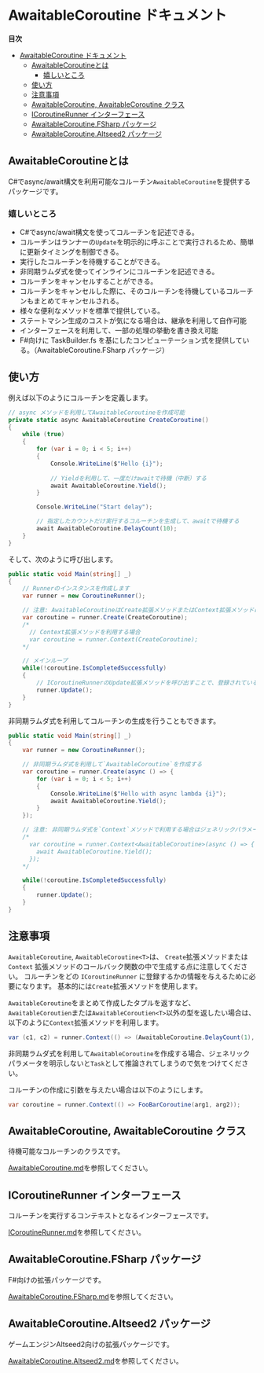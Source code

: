 # AwaitableCoroutine ドキュメント


**目次**
- [AwaitableCoroutine ドキュメント](#awaitablecoroutine-ドキュメント)
  - [AwaitableCoroutineとは](#awaitablecoroutineとは)
    - [嬉しいところ](#嬉しいところ)
  - [使い方](#使い方)
  - [注意事項](#注意事項)
  - [AwaitableCoroutine, AwaitableCoroutine<T> クラス](#awaitablecoroutine-awaitablecoroutinet-クラス)
  - [ICoroutineRunner インターフェース](#icoroutinerunner-インターフェース)
  - [AwaitableCoroutine.FSharp パッケージ](#awaitablecoroutinefsharp-パッケージ)
  - [AwaitableCoroutine.Altseed2 パッケージ](#awaitablecoroutinealtseed2-パッケージ)


## AwaitableCoroutineとは

C#でasync/await構文を利用可能なコルーチン`AwaitableCoroutine`を提供するパッケージです。

### 嬉しいところ

* C#でasync/await構文を使ってコルーチンを記述できる。
* コルーチンはランナーの`Update`を明示的に呼ぶことで実行されるため、簡単に更新タイミングを制御できる。
* 実行したコルーチンを待機することができる。
* 非同期ラムダ式を使ってインラインにコルーチンを記述できる。
* コルーチンをキャンセルすることができる。
* コルーチンをキャンセルした際に、そのコルーチンを待機しているコルーチンもまとめてキャンセルされる。
* 様々な便利なメソッドを標準で提供している。
* ステートマシン生成のコストが気になる場合は、継承を利用して自作可能
* インターフェースを利用して、一部の処理の挙動を書き換え可能
* F#向けに TaskBuilder.fs を基にしたコンピューテーション式を提供している。（AwaitableCoroutine.FSharp パッケージ）

## 使い方

例えば以下のようにコルーチンを定義します。

```csharp
// async メソッドを利用してAwaitableCoroutineを作成可能
private static async AwaitableCoroutine CreateCoroutine()
{
    while (true)
    {
        for (var i = 0; i < 5; i++)
        {
            Console.WriteLine($"Hello {i}");
            
            // Yieldを利用して、一度だけawaitで待機（中断）する
            await AwaitableCoroutine.Yield();
        }

        Console.WriteLine("Start delay");

        // 指定したカウントだけ実行するコルーチンを生成して、awaitで待機する
        await AwaitableCoroutine.DelayCount(10);
    }
}
```

そして、次のように呼び出します。

```csharp
public static void Main(string[] _)
{
    // Runnerのインスタンスを作成します
    var runner = new CoroutineRunner();

    // 注意: AwaitableCoroutineはCreate拡張メソッドまたはContext拡張メソッドに渡すコールバック内で作成する必要があります
    var coroutine = runner.Create(CreateCoroutine);
    /*
      // Context拡張メソッドを利用する場合
      var coroutine = runner.Context(CreateCoroutine);
    */

    // メインループ
    while(!coroutine.IsCompletedSuccessfully)
    {
        // ICoroutineRunnerのUpdate拡張メソッドを呼び出すことで、登録されているコルーチンを次に進めます
        runner.Update();
    }
}
```

非同期ラムダ式を利用してコルーチンの生成を行うこともできます。

```csharp
public static void Main(string[] _)
{
    var runner = new CoroutineRunner();

    // 非同期ラムダ式を利用して`AwaitableCoroutine`を作成する
    var coroutine = runner.Create(async () => {
        for (var i = 0; i < 5; i++)
        {
            Console.WriteLine($"Hello with async lambda {i}");
            await AwaitableCoroutine.Yield();
        }
    });

    // 注意: 非同期ラムダ式を`Context`メソッドで利用する場合はジェネリックパラメータの明示的な宣言が必要です
    /*
      var coroutine = runner.Context<AwaitableCoroutine>(async () => {
        await AwaitableCoroutine.Yield();
      });
    */

    while(!coroutine.IsCompletedSuccessfully)
    {
        runner.Update();
    }
}
```

## 注意事項

`AwaitableCoroutine`, `AwaitableCoroutine<T>`は、 `Create`拡張メソッドまたは`Context` 拡張メソッドのコールバック関数の中で生成する点に注意してください。
コルーチンをどの `ICoroutineRunner` に登録するかの情報を与えるために必要になります。
基本的には`Create`拡張メソッドを使用します。

`AwaitableCoroutine`をまとめて作成したタプルを返すなど、`AwaitableCoroutien`または`AwaitableCoroutien<T>`以外の型を返したい場合は、以下のように`Context`拡張メソッドを利用します。

```csharp
var (c1, c2) = runner.Context(() => (AwaitableCoroutine.DelayCount(1), AwaitableCoroutine.DelayCount(1)));
```

非同期ラムダ式を利用して`AwaitableCoroutine`を作成する場合、ジェネリックパラメータを明示しないと`Task`として推論されてしまうので気をつけてください。

コルーチンの作成に引数を与えたい場合は以下のようにします。

```csharp
var coroutine = runner.Context(() => FooBarCoroutine(arg1, arg2));
```

## AwaitableCoroutine, AwaitableCoroutine<T> クラス

待機可能なコルーチンのクラスです。

[AwaitableCoroutine.md](AwaitableCoroutine.md)を参照してください。

## ICoroutineRunner インターフェース

コルーチンを実行するコンテキストとなるインターフェースです。

[ICoroutineRunner.md](ICoroutineRunner.md)を参照してください。

## AwaitableCoroutine.FSharp パッケージ

F#向けの拡張パッケージです。

[AwaitableCoroutine.FSharp.md](AwaitableCoroutine.FSharp.md)を参照してください。

## AwaitableCoroutine.Altseed2 パッケージ

ゲームエンジンAltseed2向けの拡張パッケージです。

[AwaitableCoroutine.Altseed2.md](AwaitableCoroutine.Altseed2.md)を参照してください。
